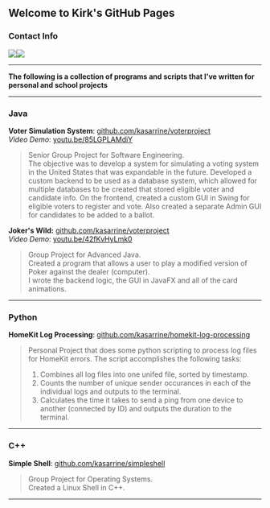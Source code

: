 ## Welcome to Kirk's GitHub Pages
### Contact Info
[<img src="https://img.icons8.com/ios-filled/50/000000/apple-mail.png">](mailto:kasarrine@gmail.com)[<img src="https://img.icons8.com/ios-filled/50/000000/linkedin.png">](https://www.linkedin.com/in/kasarrine/)
- - -
**The following is a collection of programs and scripts that I've written for personal and school projects**
- - -
### Java
**Voter Simulation System**: [github.com/kasarrine/voterproject](https://github.com/kasarrine/voterproject)\
*Video Demo*: [youtu.be/85LGPLAMdiY](youtu.be/85LGPLAMdiY)
> Senior Group Project for Software Engineering.\
> The objective was to develop a system for simulating a voting system in the United States
> that was expandable in the future. Developed a custom backend to be used as a database system, which allowed for multiple databases to
> be created that stored eligible voter and candidate info. On the frontend, created a custom GUI in Swing for eligible voters to register and vote.
> Also created a separate Admin GUI for candidates to be added to a ballot.
>

**Joker's Wild:** [github.com/kasarrine/voterproject](https://github.com/kasarrine/voterproject)\
*Video Demo*: [youtu.be/42fKvHyLmk0](https://youtu.be/42fKvHyLmk0)
> 
> Group Project for Advanced Java.\
> Created a program that allows a user to play a modified version of Poker against the dealer (computer).\
> I wrote the backend logic, the GUI in JavaFX and all of the card animations.

- - -
### Python
**HomeKit Log Processing**: [github.com/kasarrine/homekit-log-processing](https://github.com/kasarrine/homekit-log-processing)
> 
> Personal Project that does some python scripting to process log files for HomeKit errors.
> The script accomplishes the following tasks:
> 
> 1. Combines all log files into one unifed file, sorted by timestamp.
> 2. Counts the number of unique sender occurances in each of the individual logs and outputs to the terminal.
> 3. Calculates the time it takes to send a ping from one device to another (connected by ID) and outputs the duration to the terminal.

- - -
### C++
**Simple Shell**: [github.com/kasarrine/simpleshell](https://github.com/kasarrine/simpleshell)
> 
> Group Project for Operating Systems.\
> Created a Linux Shell in C++. 
- - -
